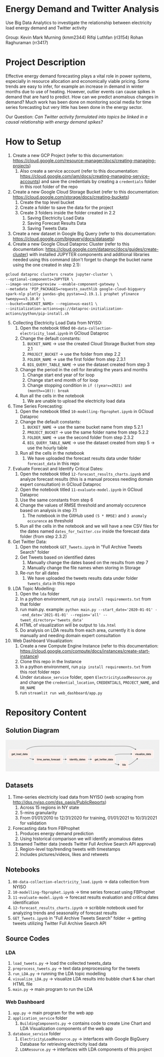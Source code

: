 # Energy Demand and Twitter Analysis

Use Big Data Analytics to investigate the relationship between electricity load energy demand and Twitter activity

Group: 
Kevin Mark Murning (kmm2344)
Rifqi Luthfan (rl3154)
Rohan Raghuraman (rr3417)

# Project Description

Effective energy demand forecasting plays a vital role in power systems, especially in resource allocation and economically viable pricing. 
Some trends are easy to infer, for example an increase in demand in winter months due to use of heating. 
However, outlier events can cause spikes in demand that are hard to predict. How can we predict anomalous changes in demand? 
Much work has been done on monitoring social media for time series forecasting but very little has been done in the energy sector.

Our Question: _Can Twitter activity formulated into topics be linked in a causal relationship with energy demand spikes?_

# How to Setup

1. Create a new GCP Project (refer to this documentation: https://cloud.google.com/resource-manager/docs/creating-managing-projects)
    1. Also create a service account (refer to this documentation: https://cloud.google.com/iam/docs/creating-managing-service-accounts) and save the credentials by creating a `credentials` folder in this root folder of the repo
2. Create a new Google Cloud Storage Bucket (refer to this documentation: https://cloud.google.com/storage/docs/creating-buckets)
    1. Create the top level bucket
    2. Create a folder to save the data for the project
    3. Create 3 folders inside the folder created in 2.2
        1. Saving Electricity Load Data
        2. Saving Forecast Results Data
        3. Saving Tweets Data
3. Create a new dataset in Google Big Query (refer to this documentation: https://cloud.google.com/bigquery/docs/datasets)
4. Create a new Google Cloud Dataproc Cluster (refer to this documentation: https://cloud.google.com/dataproc/docs/guides/create-cluster) with installed JUPYTER components and additional libraries needed using this command (don't forget to change the bucket name using the one created in step 2.1):
```
gcloud dataproc clusters create jupyter-cluster \
--optional-components=JUPYTER \
--image-version=preview --enable-component-gateway \
--metadata 'PIP_PACKAGES=requests_oauthlib google-cloud-bigquery spark-nlp plotly pandas-gbq pystan==2.19.1.1 prophet yfinance tweepy==v3.10.0' \
--bucket=<BUCKET_NAME> --region=us-east1 \
--initialization-actions=gs://dataproc-initialization-actions/python/pip-install.sh 
```
5. Collecting Electricity Load Data from NYISO:
    1. Open the notebook titled `00-data-collection-electricity_load.ipynb` in GCloud Dataproc
    2. Change the default constants:
        1. `BUCKET_NAME` -> use the created Cloud Storage Bucket from step 2.1
        2. `PROJECT_BUCKET` -> use the folder from step 2.2
        3. `FOLDER_NAME` -> use the first folder from step 2.3.1
        4. `BIG_QUERY_TABLE_NAME` -> use the dataset created from step 3
    3. Change the period in the cell for iterating the years and months
        1. Change start end year of for loop
        2. Change start end month of for loop
        3. Change stopping condition in `if ((year==2021) and (month==10)): break`
    4. Run all the cells in the notebook
        1. We are unable to upload the electricity load data
6. Time Series Forecasting:
    1. Open the notebook titled `10-modelling-fbprophet.ipynb` in GCloud Dataproc
    2. Change the default constants:
        1. `BUCKET_NAME` -> use the same bucket name from step 5.2.1
        2. `PROJECT_BUCKET` -> use the same folder name from step 5.2.2
        3. `FOLDER_NAME` -> use the second folder from step 2.3.2
        4. `BIG_QUERY_TABLE_NAME` -> use the dataset created from step 5 -> use the hourly table
    3. Run all the cells in the notebook
        1. We have uploaded the forecast results data under folder `forecast_data` in this repo
7. Evaluate Forecast and Identify Critical Dates:
    1. Open the notebook titled `12-forecast_results_charts.ipynb` and analyze forecast results (this is a manual process needing domain expert consultation)  in GCloud Dataproc
    2. Open the notebook titled `11-evaluate-model.ipynb` in GCloud Dataproc
    3. Use the same constants from step 6
    4. Change the values of RMSE threshold and anomaly occurence based on analysis in step 7.1
        1. The notebook in the GitHub used `(5 * RMSE)` and `3 anomaly occurence` as threshold
    5. Run all the cells in the notebook and we will have a new CSV files for the dates named `dates_for_twitter.csv` inside the forecast data folder (from step 2.3.2)
8. Get Twitter Data:
    1. Open the notebook `GET_Tweets.ipynb` in "Full Archive Tweets Search" folder
    2. Get Tweets based on identified dates
        1. Manually change the dates based on the results from step 7
        2. Manually change the file names when storing in Storage
    3. Re-run for all dates
        1. We have uploaded the tweets results data under folder `tweets_data` in this repo
9. LDA Topic Modelling: 
    1. Open the `lda` folder
    2. In a python environment, run `pip install requirements.txt` from that folder
    3. run main.py. example: `python main.py --start_date='2020-01-01' --end_date='2021-01-01' --region='all' --tweet_directory='tweets_data'`
    4. HTML of visualization will be output to `lda.html`
    5. Do analysis on LDA results from each area, currently it is done manually and needing domain expert consultation
10. Web Dashboard Visualization:
    1. Create a new Compute Engine Instance (refer to this documentation: https://cloud.google.com/compute/docs/instances/create-start-instance)
    2. Clone this repo in the Instance
    3. In a python environment, run `pip install requirements.txt` from this root folder repo
    4. Under `database_service` folder, open `ElectricityLoadResource.py` and change the `credential_location`, `CREDENTIALS`, `PROJECT_NAME`, and `DB_NAME`
    5. run `streamlit run web_dashboard/app.py`

# Repository Content

## Solution Diagram
![overall_dag](./figures/overall_dag.png)

## Datasets

1. Time-series electricity load data from NYISO (web scraping from http://dss.nyiso.com/dss_oasis/PublicReports)
    1. Across 15 regions in NY state
    2. 5-mins granularity
    3. From 01/01/2010 to 12/31/2020 for training, 01/01/2021 to 10/31/2021 for validation
2. Forecasting data from FBProphet
    1. Produces energy demand prediction
    2. Using historical comparison we will identify anomalous dates
3. Streamed Twitter data (needs Twitter Full Archive Search API approval)
    1. Region-level top/trending tweets with timestamps
    2. Includes pictures/videos, likes and retweets

## Notebooks

1. `00-data-collection-electricity_load.ipynb` -> data collection from NYISO
2. `10-modelling-fbprophet.ipynb` -> time series forecast using FBProphet
3. `11-evaluate-model.ipynb` -> forecast results evaluation and critical dates identification
4. `12-forecast_results_charts.ipynb` -> scribble notebook used for analyzing trends and seasonality of forecast results
5. `GET_Tweets.ipynb` in "Full Archive Tweets Search" folder -> getting tweets utilizing Twitter Full Archive Search API

## Source Codes

### LDA

1. `load_tweets.py` -> load the collected tweets_data
2. `preprocess_tweets.py` -> text data preprocessing for the tweets
3. `run_LDA.py` -> running the LDA topic modelling
4. `visualize_LDA.py` -> visualize LDA results into bubble chart & bar chart HTML file
5. `main.py` -> main program to run the LDA

### Web Dashboard

1. `app.py` -> main program for the web app
2. `application_service` folder
    1. `BuildingComponents.py` -> contains code to create Line Chart and LDA Visualization components of the web app
3. `database_service` folder
    1. `ElectricityLoadResource.py` -> interfaces with Google BigQuery Database for retrieving electricity load data
    2. `LDAResource.py` -> interfaces with LDA components of this project
